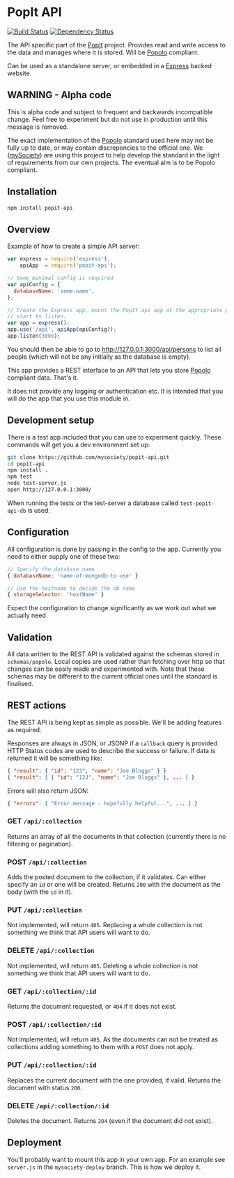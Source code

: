 # PopIt API

[![Build Status](https://travis-ci.org/mysociety/popit-api.png?branch=master)](https://travis-ci.org/mysociety/popit-api)
[![Dependency Status](https://gemnasium.com/mysociety/popit-api.png)](https://gemnasium.com/mysociety/popit-api)

The API specific part of the [PopIt](http://popit.mysociety.org/) project.
Provides read and write access to the data and manages where it is stored. Will
be [Popolo](http://popoloproject.com/) compliant.

Can be used as a standalone server, or embedded in a
[Express](http://expressjs.com/) backed website.

## WARNING - Alpha code

This is alpha code and subject to frequent and backwards incompatible change.
Feel free to experiment but do not use in production until this message is
removed.

The exact implementation of the [Popolo](http://popoloproject.com/) standard
used here may not be fully up to date, or may contain discrepencies to the
official one. We ([mySociety](http://www.mysociety.org/)) are using this project
to help develop the standard in the light of requirements from our own projects.
The eventual aim is to be Popolo compliant.

## Installation

``` bash
npm install popit-api
```

## Overview

Example of how to create a simple API server:

``` javascript
var express = require('express'),
    apiApp  = require('popit-api');

// Some minimal config is required
var apiConfig = {
  databaseName: 'some-name',
};

// Create the Express app, mount the PopIt api app at the appropriate path and
// start to listen.
var app = express();
app.use('/api', apiApp(apiConfig));
app.listen(3000);
```

You should then be able to go to http://127.0.0.1:3000/api/persons to list all
people (which will not be any initially as the database is empty).

This app provides a REST interface to an API that lets you store
[Popolo](http://popoloproject.com/) compliant data. That's it.

It does not provide any logging or authentication etc. It is intended that you
will do the app that you use this module in.

## Development setup

There is a test app included that you can use to experiment quickly. These
commands will get you a dev environment set up:

``` bash
git clone https://github.com/mysociety/popit-api.git
cd popit-api
npm install .
npm test
node test-server.js
open http://127.0.0.1:3000/
```

When running the tests or the test-server a database called `test-popit-api-db`
is used.

## Configuration

All configuration is done by passing in the config to the app. Currently you
need to either supply one of these two:

``` javascript
// Specify the database name
{ databaseName: 'name-of-mongodb-to-use' }
```

``` javascript
// Use the hostname to decide the db name
{ storageSelector: 'hostName' }
```

Expect the configuration to change significantly as we work out what we actually
need.

## Validation

All data written to the REST API is validated against the schemas stored in
`schemas/popolo`. Local copies are used rather than fetching over http so that
changes can be easily made and experimented with. Note that these schemas may be
different to the current official ones until the standard is finalised.

## REST actions

The REST API is being kept as simple as possible. We'll be adding features as
required.

Responses are always in JSON, or JSONP if a `callback` query is provided. HTTP
Status codes are used to describe the success or failure. If data is returned it
will be something like:

``` json
{ "result": { "id": "123", "name": "Joe Bloggs" } }
{ "result": [ { "id": "123", "name": "Joe Bloggs" }, ... ] }
```

Errors will also return JSON:

```json
{ "errors": [ "Error message - hopefully helpful...", ... ] }
```

### GET `/api/:collection`

Returns an array of all the documents in that collection (currently there is no
filtering or pagination).

### POST `/api/:collection`

Adds the posted document to the collection, if it validates. Can either specify
an `id` or one will be created. Returns `200` with the document as the body
(with the `id` in it).

### PUT `/api/:collection`

Not implemented, will return `405`. Replacing a whole collection is not
something we think that API users will want to do.

### DELETE `/api/:collection`

Not implemented, will return `405`. Deleting a whole collection is not
something we think that API users will want to do.

### GET `/api/:collection/:id`

Returns the document requested, or `404` if it does not exist.

### POST `/api/:collection/:id`

Not implemented, will return `405`. As the documents can not be treated as
collections adding something to them with a `POST` does not apply.

### PUT `/api/:collection/:id`

Replaces the current document with the one provided, if valid. Returns the document with status `200`.

### DELETE `/api/:collection/:id`

Deletes the document. Returns `204` (even if the document did not exist).


## Deployment

You'll probably want to mount this app in your own app. For an example see
`server.js` in the `mysociety-deploy` branch. This is how we deploy it.
